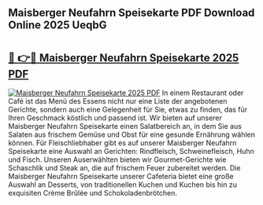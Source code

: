 ## Maisberger Neufahrn Speisekarte PDF Download Online 2025 UeqbG

# <h2><a href="http://gce5kh.nevu.top/?p=Maisberger+Neufahrn+Speisekarte">🔗 👉🔴 Maisberger Neufahrn Speisekarte 2025 PDF</a></h2>

[![Maisberger Neufahrn Speisekarte 2025 PDF](https://i.imgur.com/dBaPXMq.png)](http://gce5kh.nevu.top/?p=Maisberger+Neufahrn+Speisekarte)
In einem Restaurant oder Café ist das Menü des Essens nicht nur eine Liste der angebotenen Gerichte, sondern auch eine Gelegenheit für Sie, etwas zu finden, das für Ihren Geschmack köstlich und passend ist. Wir bieten auf unserer Maisberger Neufahrn Speisekarte einen Salatbereich an, in dem Sie aus Salaten aus frischem Gemüse und Obst für eine gesunde Ernährung wählen können. Für Fleischliebhaber gibt es auf unserer Maisberger Neufahrn Speisekarte eine Auswahl an Gerichten: Rindfleisch, Schweinefleisch, Huhn und Fisch. Unseren Auserwählten bieten wir Gourmet-Gerichte wie Schaschlik und Steak an, die auf frischem Feuer zubereitet werden. Die Maisberger Neufahrn Speisekarte unserer Cafeteria bietet eine große Auswahl an Desserts, von traditionellen Kuchen und Kuchen bis hin zu exquisiten Crème Brûlée und Schokoladenbrötchen.

